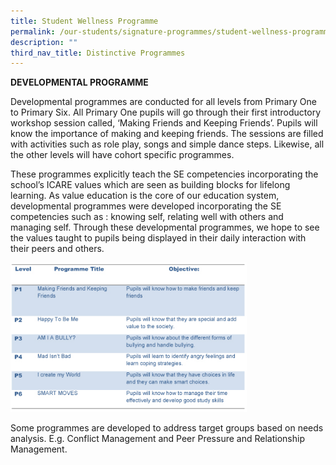 ```yaml
---
title: Student Wellness Programme
permalink: /our-students/signature-programmes/student-wellness-programme/
description: ""
third_nav_title: Distinctive Programmes
---
```

<p><strong>DEVELOPMENTAL PROGRAMME</strong></p>
<p>Developmental programmes are conducted for all levels from Primary One to Primary Six. All Primary One pupils will go through their first introductory workshop session called, &lsquo;Making Friends and Keeping Friends&rsquo;. Pupils will know the importance of making and keeping friends. The sessions are filled with activities such as role play, songs and simple dance steps. Likewise, all the other levels will have cohort specific programmes.</p>
<p>These programmes explicitly teach the SE competencies incorporating the school&rsquo;s ICARE values which are seen as building blocks for lifelong learning. As value education is the core of our education system, developmental programmes were developed incorporating the SE competencies such as : knowing self, relating well with others and managing self. Through these developmental programmes, we hope to see the values taught to pupils being displayed in their daily interaction with their peers and others.</p>

<img src="/images/img_student_wellness_programme.jpg" 
     style="width:75%">

<p>Some programmes are developed to address target groups based on needs analysis. E.g. Conflict Management and Peer Pressure and Relationship Management.</p>
